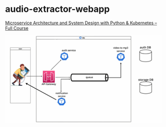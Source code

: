 # audio-extractor-webapp

[Microservice Architecture and System Design with Python & Kubernetes – Full Course](https://youtu.be/hmkF77F9TLw)

![overview](overview.png)